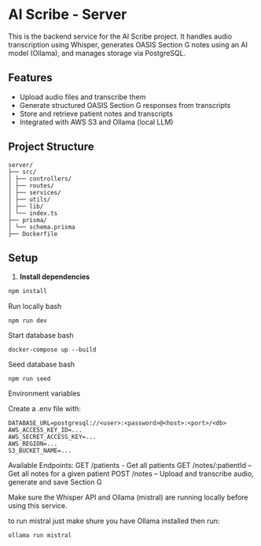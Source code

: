 # AI Scribe - Server

This is the backend service for the AI Scribe project. It handles audio transcription using Whisper, generates OASIS Section G notes using an AI model (Ollama), and manages storage via PostgreSQL.

## Features

- Upload audio files and transcribe them
- Generate structured OASIS Section G responses from transcripts
- Store and retrieve patient notes and transcripts
- Integrated with AWS S3 and Ollama (local LLM)

## Project Structure

```
server/
├── src/
│ ├── controllers/
│ ├── routes/
│ ├── services/
│ ├── utils/
│ ├── lib/
│ └── index.ts
├── prisma/
│ └── schema.prisma
├── Dockerfile
```

## Setup

1. **Install dependencies**

```bash
npm install
```
Run locally
bash
```
npm run dev
```

Start database
bash
```
docker-compose up --build
```

Seed database
bash
```
npm run seed
```
Environment variables

Create a .env file with:

```
DATABASE_URL=postgresql://<user>:<password>@<host>:<port>/<db>
AWS_ACCESS_KEY_ID=...
AWS_SECRET_ACCESS_KEY=...
AWS_REGION=...
S3_BUCKET_NAME=...
```


Available Endpoints:
GET /patients - Get all patients
GET /notes/:patientId – Get all notes for a given patient
POST /notes – Upload and transcribe audio, generate and save Section G

Make sure the Whisper API and Ollama (mistral) are running locally before using this service.

to run mistral just make shure you have Ollama installed then run:

```
ollama run mistral
```